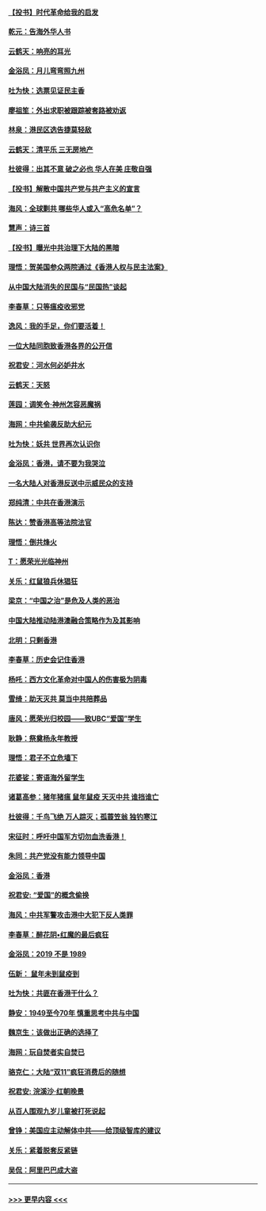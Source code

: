 #### [【投书】时代革命给我的启发](../pages/nsc993/n11684287.md?t=11281333) 
#### [乾元：告海外华人书](../pages/nsc993/n11684044.md?t=11281333) 
#### [云鹤天：响亮的耳光](../pages/nsc993/n11684254.md?t=11281333) 
#### [金浴凤：月儿弯弯照九州](../pages/nsc993/n11684231.md?t=11281333) 
#### [吐为快：选票见证民主香](../pages/nsc993/n11684206.md?t=11281333) 
#### [廖祖笙：外出求职被跟踪被套路被劝返](../pages/nsc993/n11683874.md?t=11281333) 
#### [林泉：港民区选告捷莫轻敌](../pages/nsc993/n11683930.md?t=11281333) 
#### [云鹤天：清平乐 三无房地产](../pages/nsc993/n11681521.md?t=11281333) 
#### [杜彼得：出其不意 破之必也 华人在美 庄敬自强](../pages/nsc993/n11679554.md?t=11281333) 
#### [【投书】解散中国共产党与共产主义的宣言](../pages/nsc993/n11679177.md?t=11281333) 
#### [海风：全球剿共 哪些华人或入“高危名单”？](../pages/nsc993/n11678617.md?t=11281333) 
#### [慧声：诗三首](../pages/nsc993/n11678848.md?t=11281333) 
#### [【投书】曝光中共治理下大陆的黑暗](../pages/nsc993/n11678674.md?t=11281333) 
#### [理悟：贺美国参众两院通过《香港人权与民主法案》](../pages/nsc993/n11678104.md?t=11281333) 
#### [从中国大陆消失的民国与“民国热”谈起](../pages/nsc993/n11678075.md?t=11281333) 
#### [李春草：只等瘟疫收邪党](../pages/nsc993/n11677308.md?t=11281333) 
#### [逸风：我的手足，你们要活着！](../pages/nsc993/n11676352.md?t=11281333) 
#### [一位大陆同胞致香港各界的公开信](../pages/nsc993/n11675761.md?t=11281333) 
#### [祝君安：河水何必妒井水](../pages/nsc993/n11675746.md?t=11281333) 
#### [云鹤天：天怒](../pages/nsc993/n11675718.md?t=11281333) 
#### [莲园：调笑令‧神州怎容恶魔祸](../pages/nsc993/n11675648.md?t=11281333) 
#### [海网：中共偷袭反助大纪元](../pages/nsc993/n11673515.md?t=11281333) 
#### [吐为快：妖共 世界再次认识你](../pages/nsc993/n11673506.md?t=11281333) 
#### [金浴凤：香港，请不要为我哭泣](../pages/nsc993/n11673248.md?t=11281333) 
#### [一名大陆人对香港反送中示威民众的支持](../pages/nsc993/n11672615.md?t=11281333) 
#### [郑纯清：中共在香港演示](../pages/nsc993/n11670539.md?t=11281333) 
#### [陈达：赞香港高等法院法官](../pages/nsc993/n11669542.md?t=11281333) 
#### [理悟：倒共烽火](../pages/nsc993/n11668844.md?t=11281333) 
#### [T：愿荣光光临神州](../pages/nsc993/n11668421.md?t=11281333) 
#### [关乐：红鼠狼兵休猖狂](../pages/nsc993/n11668378.md?t=11281333) 
#### [梁京：“中国之治”是危及人类的恶治](../pages/nsc993/n11668328.md?t=11281333) 
#### [中国大陆推动陆港澳融合策略作为及其影响](../pages/nsc993/n11668157.md?t=11281333) 
#### [北明：只剩香港](../pages/nsc993/n11668002.md?t=11281333) 
#### [李春草：历史会记住香港](../pages/nsc993/n11667927.md?t=11281333) 
#### [杨吒：西方文化革命对中国人的伤害极为阴毒](../pages/nsc993/n11664521.md?t=11281333) 
#### [雪绮：助天灭共 莫当中共陪葬品](../pages/nsc993/n11662650.md?t=11281333) 
#### [唐风：愿荣光归校园——致UBC“爱国”学生](../pages/nsc993/n11662194.md?t=11281333) 
#### [耿静：祭奠杨永年教授](../pages/nsc993/n11662514.md?t=11281333) 
#### [理悟：君子不立危墙下](../pages/nsc993/n11662172.md?t=11281333) 
#### [花婆娑：寄语海外留学生](../pages/nsc993/n11662121.md?t=11281333) 
#### [诸葛高参：猪年猪瘟 鼠年鼠疫 天灭中共 谁挡谁亡](../pages/nsc993/n11661980.md?t=11281333) 
#### [杜彼得：千鸟飞绝 万人踪灭；孤蓑笠翁 独钓寒江](../pages/nsc993/n11661170.md?t=11281333) 
#### [宋征时：呼吁中国军方切勿血洗香港！](../pages/nsc993/n11415318.md?t=11281333) 
#### [朱同：共产党没有能力领导中国](../pages/nsc993/n11660421.md?t=11281333) 
#### [金浴凤：香港](../pages/nsc993/n11660419.md?t=11281333) 
#### [祝君安: “爱国”的概念偷换](../pages/nsc993/n11659706.md?t=11281333) 
#### [海风：中共军警攻击港中大犯下反人类罪](../pages/nsc993/n11659632.md?t=11281333) 
#### [李春草：醉花阴•红魔的最后疯狂](../pages/nsc993/n11659287.md?t=11281333) 
#### [金浴凤：2019 不是 1989](../pages/nsc993/n11657663.md?t=11281333) 
#### [伍新： 鼠年未到鼠疫到](../pages/nsc993/n11655098.md?t=11281333) 
#### [吐为快：共匪在香港干什么？](../pages/nsc993/n11654891.md?t=11281333) 
#### [静安：1949至今70年 慎重思考中共与中国](../pages/nsc993/n11651244.md?t=11281333) 
#### [魏京生：该做出正确的选择了](../pages/nsc993/n11653084.md?t=11281333) 
#### [海网：玩自焚者实自焚已](../pages/nsc993/n11652423.md?t=11281333) 
#### [骆克仁：大陆“双11”疯狂消费后的随想](../pages/nsc993/n11652305.md?t=11281333) 
#### [祝君安: 浣溪沙·红朝晚景](../pages/nsc993/n11652258.md?t=11281333) 
#### [从百人围观九岁儿童被打死说起](../pages/nsc993/n11651030.md?t=11281333) 
#### [曾铮：美国应主动解体中共——给顶级智库的建议](../pages/nsc993/n11649888.md?t=11281333) 
#### [关乐：紧着脱套反紧链](../pages/nsc993/n11649069.md?t=11281333) 
#### [吴侃：阿里巴巴成大盗](../pages/nsc993/n11645523.md?t=11281333) 

----
#### [ >>> 更早内容 <<< ](../indexes/nsc993-earlier.md)
